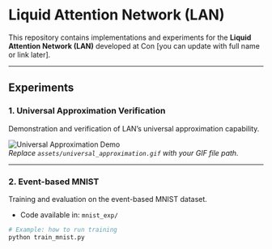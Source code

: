 # Liquid Attention Network (LAN)

This repository contains implementations and experiments for the **Liquid Attention Network (LAN)** developed at Con [you can update with full name or link later].

---

## Experiments

### 1. Universal Approximation Verification
Demonstration and verification of LAN’s universal approximation capability.  

![Universal Approximation Demo](assets/universal_approximation.gif)  
*Replace `assets/universal_approximation.gif` with your GIF file path.*

---

### 2. Event-based MNIST
Training and evaluation on the event-based MNIST dataset.  

- Code available in: `mnist_exp/`

```bash
# Example: how to run training
python train_mnist.py
